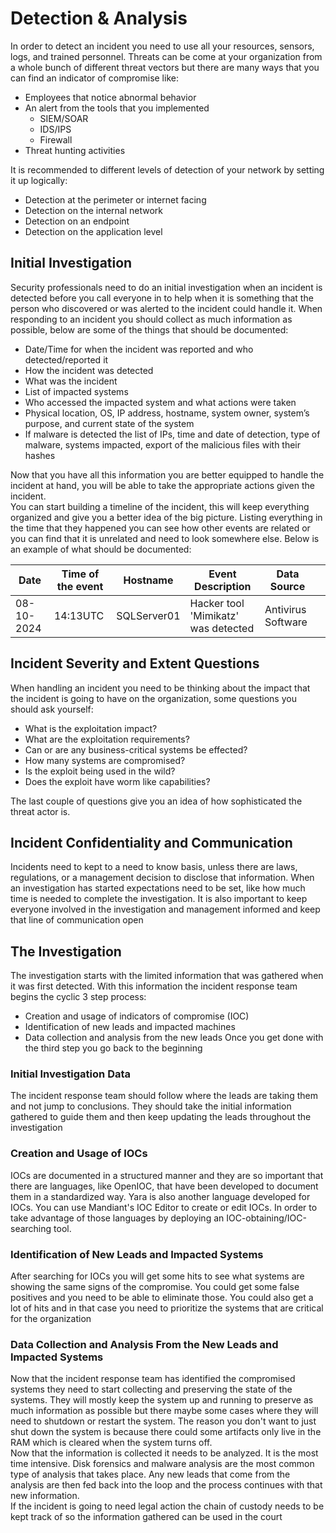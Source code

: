 # Detection & Analysis

In order to detect an incident you need to use all your resources, sensors, logs, and trained personnel. Threats can be come at your organization from a whole bunch of different threat vectors but there are many ways that you can find an indicator of compromise like:
* Employees that notice abnormal behavior
* An alert from the tools that you implemented
    * SIEM/SOAR
    * IDS/IPS
    * Firewall
* Threat hunting activities

It is recommended to different levels of detection of your network by setting it up logically:
* Detection at the perimeter or internet facing
* Detection on the internal network
* Detection on an endpoint
* Detection on the application level

## Initial Investigation
Security professionals need to do an initial investigation when an incident is detected before you call everyone in to help when it is something that the person who discovered or was alerted to the incident could handle it. When responding to an incident you should collect as much information as possible, below are some of the things that should be documented:
* Date/Time for when the incident was reported and who detected/reported it
* How the incident was detected
* What was the incident
* List of impacted systems
* Who accessed the impacted system and what actions were taken
* Physical location, OS, IP address, hostname, system owner, system’s purpose, and current state of the system
* If malware is detected the list of IPs, time and date of detection, type of malware, systems impacted, export of the malicious files with their hashes

Now that you have all this information you are better equipped to handle the incident at hand, you will be able to take the appropriate actions given the incident.<br>
You can start building a timeline of the incident, this will keep everything organized and give you a better idea of the big picture. Listing everything in the time that they happened you can see how other events are related or you can find that it is unrelated and need to look somewhere else. Below is an example of what should be documented:

|**Date**|**Time of the event**|**Hostname**|**Event Description**|**Data Source**|<br>
|-----|-----|-----|-----|-----|-----|
|08-10-2024|14:13UTC|SQLServer01|Hacker tool 'Mimikatz' was detected|Antivirus Software|

## Incident Severity and Extent Questions

When handling an incident you need to be thinking about the impact that the incident is going to have on the organization, some questions you should ask yourself:
* What is the exploitation impact?
* What are the exploitation requirements?
* Can or are any business-critical systems be effected?
* How many systems are compromised?
* Is the exploit being used in the wild?
* Does the exploit have worm like capabilities?

The last couple of questions give you an idea of how sophisticated the threat actor is.

## Incident Confidentiality and Communication

Incidents need to kept to a need to know basis, unless there are laws, regulations, or a management decision to disclose that information. When an investigation has started expectations need to be set, like how much time is needed to complete the investigation. It is also important to keep everyone involved in the investigation and management informed and keep that line of communication open

## The Investigation

The investigation starts with the limited information that was gathered when it was first detected. With this information the incident response team begins the cyclic 3 step process:
* Creation and usage of indicators of compromise (IOC)
* Identification of new leads and impacted machines
* Data collection and analysis from the new leads
Once you get done with the third step you go back to the beginning

### Initial Investigation Data

The incident response team should follow where the leads are taking them and not jump to conclusions. They should take the initial information gathered to guide them and then keep updating the leads throughout the investigation

### Creation and Usage of IOCs

IOCs are documented in a structured manner and they are so important that there are languages, like OpenIOC, that have been developed to document them in a standardized way. Yara is also another language developed for IOCs. You can use Mandiant's IOC Editor to create or edit IOCs. In order to take advantage of those languages by deploying an IOC-obtaining/IOC-searching tool.

### Identification of New Leads and Impacted Systems

After searching for IOCs you will get some hits to see what systems are showing the same signs of the compromise. You could get some false positives and you need to be able to eliminate those. You could also get a lot of hits and in that case you need to prioritize the systems that are critical for the organization

### Data Collection and Analysis From the New Leads and Impacted Systems

Now that the incident response team has identified the compromised systems they need to start collecting and preserving the state of the systems. They will mostly keep the system up and running to preserve as much information as possible but there maybe some cases where they will need to shutdown or restart the system. The reason you don't want to just shut down the system is because there could some artifacts only live in the RAM which is cleared when the system turns off.<br>
Now that the information is collected it needs to be analyzed. It is the most time intensive. Disk forensics and malware analysis are the most common type of analysis that takes place. Any new leads that come from the analysis are then fed back into the loop and the process continues with that new information.<br>
If the incident is going to need legal action the chain of custody needs to be kept track of so the information gathered can be used in the court
